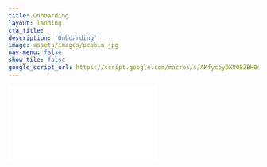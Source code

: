 ```yaml
---
title: Onboarding
layout: landing
cta_title: 
description: 'Onboarding'
image: assets/images/pcabin.jpg
nav-menu: false
show_tile: false
google_script_url: https://script.google.com/macros/s/AKfycbyDXUO8ZBH0q_6CbPVxPVO_QPRMOiIsnwWXM8BE1MPlfJNpJldbfJZbE8HyeslEXJ5Dsw/exec
---
```


<div class="google-form-container">
<iframe src="{{page.google_script_url}}" frameborder="0" marginheight="0" marginwidth="0" loading="lazy">Loading…</iframe>
</div>
